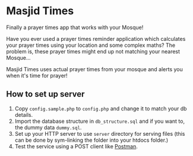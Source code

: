 Masjid Times
============

Finally a prayer times app that works with your Mosque!

Have you ever used a prayer times reminder application which calculates your prayer times using your location and some complex maths? The problem is, these prayer times might end up not matching your nearest Mosque...

Masjid Times uses actual prayer times from your mosque and alerts you when it's time for prayer!

How to set up server
--------------------
1. Copy ```config.sample.php``` to ```config.php``` and change it to match your db details.
2. Import the database structure in ```db_structure.sql``` and if you want to, the dummy data ```dummy.sql```.
3. Set up your HTTP server to use ```server``` directory for serving files (this can be done by sym-linking the folder into your htdocs folder.)
4. Test the service using a POST client like [Postman](https://chrome.google.com/webstore/detail/postman-rest-client/fdmmgilgnpjigdojojpjoooidkmcomcm?utm_source=chrome-ntp-icon).
